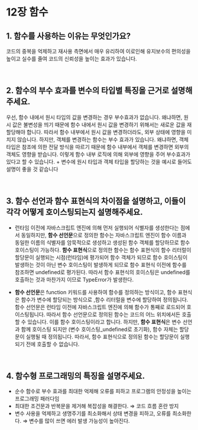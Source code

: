 # 12장 함수

## 1. 함수를 사용하는 이유는 무엇인가요?

코드의 중복을 억제하고 재사용 측면에서 매우 유리하여 이로인해 유지보수의 편의성을 높이고 실수를 줄여 코드의 신뢰성을 높이는 효과가 있습니다.

<br />

## 2. 함수의 부수 효과를 변수의 타입별 특징을 근거로 설명해주세요.

우선, 함수 내에서 원시 타입의 값을 변경하는 경우 부수효과가 없습니다. 왜냐하면, 원시 값은 불변성을 띄기 때문에 함수 내에서 원시 값을 변경하기 위해서는 새로운 값을 재할당해야 합니다. 따라서 함수 내부에서 원시 값을 변경하더라도, 외부 상태에 영향을 미치지 않습니다. 하지만, 객체를 변경하는 함수는 부수 효과가 있습니다. 왜냐하면, 객체 타입은 참조에 의한 전달 방식을 따르기 때문에 함수 내부에서 객체를 변경하면 외부의 객체도 영향을 받습니다. 이렇게 함수 내부 로직에 의해 외부에 영향을 주어 부수효과가 있다고 할 수 있습니다. + 변수에 원시 타입과 객체 타입을 할당하는 것을 예시로 들어도 설명이 좋을 것 같습니다

<br />

## 3. 함수 선언과 함수 표현식의 차이점을 설명하고, 이들이 각각 어떻게 호이스팅되는지 설명해주세요.

- 런타임 이전에 자바스크립트 엔진에 의해 먼저 실행되어 식별자를 생성한다는 점에서 동일하지만, **함수 선언문**으로 정의한 함수는 자바스크립트 엔진이 함수 이름과 동일한 이름의 식별자를 암묵적으로 생성하고 생성된 함수 객체를 할당하므로 함수 호이스팅이 가능하다. **함수 표현식**으로 정의한 함수는 함수 표현식의 함수 리터럴이 할당문이 실행되는 시점(런타임)에 평가되어 함수 객체가 되므로 함수 호이스팅이 발생하는 것이 아닌 변수 호이스팅이 발생하게 되므로 함수 표현식 이전에 함수를 참조하면 undefined로 평가된다. 따라서 함수 표현식의 호이스팅은 undefined를 호출하는 것과 마찬가지 이므로 TypeError가 발생한다.

- **함수 선언문**은 function 키워드를 사용하여 함수를 정의하는 방식이고, 함수 표현식은 함수가 변수에 할당되는 방식으로 ,함수 리터럴을 변수에 할당하여 정의됩니다. 함수 선언문은 런타임 이전에 자바스크립트 엔진에 의해 함수가 통째로 로드되어 호이스팅됩니다. 따라서 함수 선언문으로 정의된 함수는 코드의 어느 위치에서든 호출할 수 있습니다. 이를 함수 호이스팅이라고 합니다. 하지만, **함수 표현식**은 변수 선언과 함께 호이스팅 되지만 (변수 호이스팅\_undefined로 초기화), 함수 자체는 할당문이 실행될 때 정의됩니다. 따라서, 함수 표현식으로 정의된 함수는 할당문이 실행되기 전에 호출할 수 없습니다.

<br />

## 4. 함수형 프로그래밍의 특징을 설명주세요.

- 순수 함수로 부수 효과를 최대한 억제해 오류를 피하고 프로그램의 안정성을 높이는 프로그래밍 패러다임
- 최대한 조건문과 반복문을 제거해 복잡성을 해결한다. ⇒ 코드 흐름 혼란 방지
- 변수 사용을 억제하고 생명주기를 최소화해서 상태 변경을 피하고, 오류를 최소화한다. ⇒ 변수를 많이 쓰면 에러 발생 가능성이 높아진다.

